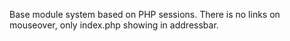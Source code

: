 Base module system based on PHP sessions. 
There is no links on mouseover, only index.php showing in addressbar.
